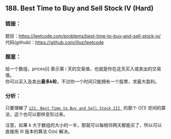 ## 188. Best Time to Buy and Sell Stock IV (Hard)

### **链接**：
题目：https://leetcode.com/problems/best-time-to-buy-and-sell-stock-iv/  
代码(github)：https://github.com/illuz/leetcode

### **题意**：
给一个数组，prices[i] 表示第 i 天的交易值，也就是你在这天买入或卖出的交易值。  
你可以买入及卖出**最多k轮**，不过你一个时间只能拥有一个股票，求最大盈利。

### **分析**：

只要理解了 [`123. Best Time to Buy and Sell Stock III `](https://github.com/illuz/leetcode/tree/master/solutions/123.Best_Time_to_Buy_and_Sell_Stock_III) 的那个 O(1) 空间的算法，这个也可以那样变形过来。  

注意，如果 k 大于数组的大小的一半，那就可以每相邻两天都能买了，所以可以直接用 III 版本的算法 O(n) 解决。

